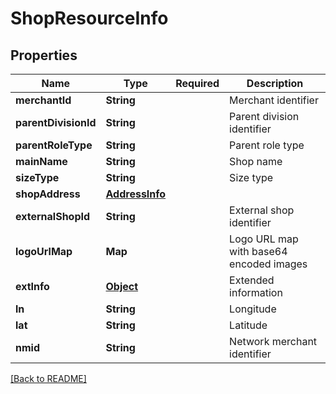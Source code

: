 # ShopResourceInfo
## Properties

| Name | Type | Required | Description |
| ------------- | ------------- | ------------- | ------------- |
| **merchantId** | **String** |  | Merchant identifier |
| **parentDivisionId** | **String** |  | Parent division identifier |
| **parentRoleType** | **String** |  | Parent role type |
| **mainName** | **String** |  | Shop name |
| **sizeType** | **String** |  | Size type |
| **shopAddress** | [**AddressInfo**](AddressInfo.md) |  |  |
| **externalShopId** | **String** |  | External shop identifier |
| **logoUrlMap** | **Map** |  | Logo URL map with base64 encoded images |
| **extInfo** | [**Object**](.md) |  | Extended information |
| **ln** | **String** |  | Longitude |
| **lat** | **String** |  | Latitude |
| **nmid** | **String** |  | Network merchant identifier |

[[Back to README]](../../../../README.md)
